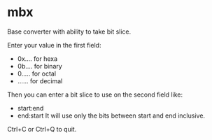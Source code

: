 # mbx

Base converter with ability to take bit slice.

Enter your value in the first field:
- 0x.... for hexa
- 0b.... for binary
- 0..... for octal
- ...... for decimal

Then you can enter a bit slice to use on the second field like:
- start:end
- end:start
It will use only the bits between start and end inclusive.

Ctrl+C or Ctrl+Q to quit.
